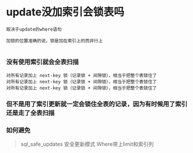 # update没加索引会锁表吗

```
取决于update的where语句

加锁的位置准确的说，锁是加在索引上的而非行上


```

### 没有使用索引就会全表扫描 
```
对所有记录加上 next-key 锁（记录锁 + 间隙锁），相当于把整个表锁住了
对所有记录加上 next-key 锁（记录锁 + 间隙锁），相当于把整个表锁住了
对所有记录加上 next-key 锁（记录锁 + 间隙锁），相当于把整个表锁住了
```

### 但不是用了索引更新就一定会锁住全表的记录，因为有时候用了索引还是走了全表扫描

### 如何避免

> sql_safe_updates 安全更新模式 Where带上limit和索引列